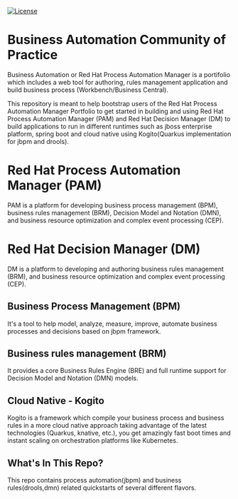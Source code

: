 [![License](https://img.shields.io/hexpm/l/plug.svg?maxAge=2592000)]()

# Business Automation Community of Practice
Business Automation or Red Hat Process Automation Manager is a portifolio which includes a web tool for authoring, rules management application and build business process (Workbench/Business Central).

This repository is meant to help bootstrap users of the Red Hat Process Automation Manager Portfolio to get started in building and using Red Hat Process Automation Manager (PAM) and Red Hat Decision Manager (DM) to build applications to run in different runtimes such as jboss enterprise platform, spring boot and cloud native using Kogito(Quarkus implementation for jbpm and drools).

# Red Hat Process Automation Manager (PAM)
PAM is a platform for developing business process management (BPM),
business rules management (BRM), Decision Model and Notation (DMN), and business resource optimization and complex event processing (CEP).

# Red Hat Decision Manager (DM)
DM is a platform to developing and authoring business rules management (BRM), and business resource optimization and complex event processing (CEP).

## Business Process Management (BPM)
It's a tool to help model, analyze, measure, improve, automate business processes and decisions based on jbpm framework.

## Business rules management (BRM)
It provides a core Business Rules Engine (BRE) and full runtime support for Decision Model and Notation (DMN) models.

## Cloud Native - Kogito
Kogito is a framework which compile your business process and business rules in a more cloud native approach taking advantage of the latest technologies (Quarkus, knative, etc.), you get amazingly fast boot times and instant scaling on orchestration platforms like Kubernetes.


## What's In This Repo?

This repo contains process automation(jbpm) and business rules(drools,dmn) related quickstarts of several different flavors.


